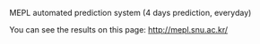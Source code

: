 MEPL automated prediction system (4 days prediction, everyday)

You can see the results on this page:
http://mepl.snu.ac.kr/
